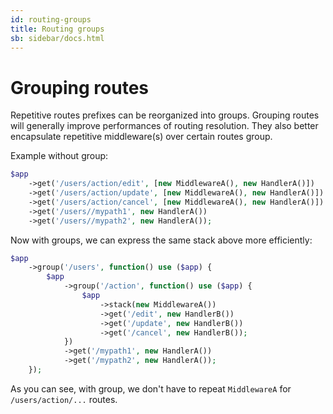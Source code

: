 ```yaml
---
id: routing-groups
title: Routing groups
sb: sidebar/docs.html
---
```


# Grouping routes

Repetitive routes prefixes can be reorganized into groups. Grouping routes will  generally improve performances of routing resolution. They also better encapsulate repetitive middleware(s) over certain routes group.

Example without group: 

```php
$app
    ->get('/users/action/edit', [new MiddlewareA(), new HandlerA()])
    ->get('/users/action/update', [new MiddlewareA(), new HandlerA()])
    ->get('/users/action/cancel', [new MiddlewareA(), new HandlerA()])
    ->get('/users//mypath1', new HandlerA())
    ->get('/users//mypath2', new HandlerA());

```

Now with groups, we can express the same stack above more efficiently:

```php
$app
    ->group('/users', function() use ($app) {
        $app
            ->group('/action', function() use ($app) {
                $app
                    ->stack(new MiddlewareA())
                    ->get('/edit', new HandlerB())
                    ->get('/update', new HandlerB())
                    ->get('/cancel', new HandlerB());
            })
            ->get('/mypath1', new HandlerA())
            ->get('/mypath2', new HandlerA());
    });
```

As you can see, with group, we don't have to repeat ```MiddlewareA``` for ```/users/action/...``` routes.